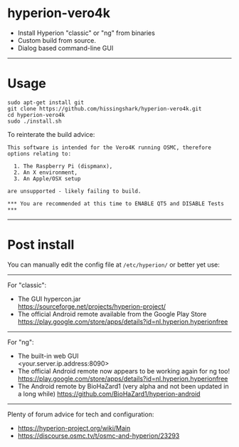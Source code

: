 # hyperion-vero4k
* Install Hyperion "classic" or "ng" from binaries
* Custom build from source.
* Dialog based command-line GUI

---
# Usage

```
sudo apt-get install git
git clone https://github.com/hissingshark/hyperion-vero4k.git
cd hyperion-vero4k
sudo ./install.sh
```
To reinterate the build advice:
```
This software is intended for the Vero4K running OSMC, therefore options relating to:  

  1. The Raspberry Pi (dispmanx),
  2. An X environment,
  3. An Apple/OSX setup

are unsupported - likely failing to build.

*** You are recommended at this time to ENABLE QT5 and DISABLE Tests ***
```
---
# Post install
You can manually edit the config file at `/etc/hyperion/` or better yet use:

---
For "classic":
* The GUI hypercon.jar  
https://sourceforge.net/projects/hyperion-project/
* The official Android remote available from the Google Play Store  
https://play.google.com/store/apps/details?id=nl.hyperion.hyperionfree

---
For "ng":
* The built-in web GUI  
\<your.server.ip.address:8090\>
* The official Android remote now appears to be working again for ng too!  
https://play.google.com/store/apps/details?id=nl.hyperion.hyperionfree
* The Android remote by BioHaZard1 (very alpha and not been updated in a long while)
https://github.com/BioHaZard1/hyperion-android

---
Plenty of forum advice for tech and configuration:
* https://hyperion-project.org/wiki/Main
* https://discourse.osmc.tv/t/osmc-and-hyperion/23293
